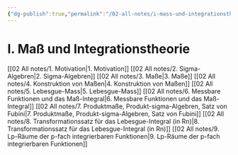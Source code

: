 ```yaml
---
{"dg-publish":true,"permalink":"/02-all-notes/i-mass-und-integrationstheorie/","dgHomeLink":true,"dgPassFrontmatter":false}
---
```


# I. Maß und Integrationstheorie
[[02 All notes/1. Motivation|1. Motivation]]
[[02 All notes/2. Sigma-Algebren|2. Sigma-Algebren]]
[[02 All notes/3. Maße|3. Maße]]
[[02 All notes/4. Konstruktion von Maßen|4. Konstruktion von Maßen]]
[[02 All notes/5. Lebesgue-Mass|5. Lebesgue-Mass]]
[[02 All notes/6. Messbare Funktionen und das Maß-Integral|6. Messbare Funktionen und das Maß-Integral]]
[[02 All notes/7. Produktmaße, Produkt-sigma-Algebren, Satz von Fubini|7. Produktmaße, Produkt-sigma-Algebren, Satz von Fubini]]
[[02 All notes/8. Transformationssatz für das Lebesgue-Integral (in Rn)|8. Transformationssatz für das Lebesgue-Integral (in Rn)]]
[[02 All notes/9. Lp-Räume der p-fach integrierbaren Funktionen|9. Lp-Räume der p-fach integrierbaren Funktionen]]